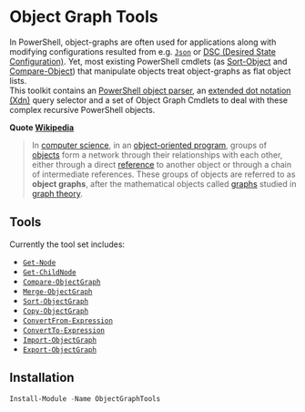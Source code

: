 # Object Graph Tools

In PowerShell, object-graphs are often used for applications along with modifying configurations resulted from e.g. [`Json`](https://www.json.org/json-en.html) or [DSC (Desired State Configuration)](https://learn.microsoft.com/en-us/powershell/dsc/overview?view=dsc-2.0). Yet, most existing PowerShell cmdlets (as [Sort-Object](https://learn.microsoft.com/powershell/module/microsoft.powershell.utility/sort-object) and [Compare-Object](https://learn.microsoft.com/nl-nl/powershell/module/microsoft.powershell.utility/sort-object)) that manipulate objects treat object-graphs as flat object lists.\
This toolkit contains an [PowerShell object parser](./Docs/ObjectParser.md), an [extended dot notation (Xdn)](./Docs/Xdn.md) query selector and a set of Object Graph Cmdlets to deal with these complex recursive PowerShell objects.

**Quote [Wikipedia](https://en.wikipedia.org/)**

> In [computer science](https://en.wikipedia.org/wiki/Computer_science), in an [object-oriented program](https://en.wikipedia.org/wiki/Object-oriented_programming), groups of [objects](https://en.wikipedia.org/wiki/Object_(computer_science)) form a network through their relationships with each other, either through a direct [reference](https://en.wikipedia.org/wiki/Reference_(computer_science)) to another object or through a chain of intermediate references.
> These groups of objects are referred to as **object graphs**, after the mathematical objects called [graphs](https://en.wikipedia.org/wiki/Graph_(discrete_mathematics)) studied in [graph theory](https://en.wikipedia.org/wiki/Graph_theory).

## Tools

Currently the tool set includes:

* [`Get-Node`](./Docs/Get-Node.md)
* [`Get-ChildNode`](./Docs/Get-ChildNode.md)
* [`Compare-ObjectGraph`](./Docs/Compare-ObjectGraph.md)
* [`Merge-ObjectGraph`](./Docs/Merge-ObjectGraph.md)
* [`Sort-ObjectGraph`](./Docs/Sort-ObjectGraph.md)
* [`Copy-ObjectGraph`](./Docs/Copy-ObjectGraph.md)
* [`ConvertFrom-Expression`](./Docs/ConvertFrom-Expression.md)
* [`ConvertTo-Expression`](./Docs/ConvertTo-Expression.md)
* [`Import-ObjectGraph`](./Docs/Import-ObjectGraph.md)
* [`Export-ObjectGraph`](./Docs/Export-ObjectGraph.md)

## Installation

```powershell
Install-Module -Name ObjectGraphTools
```
